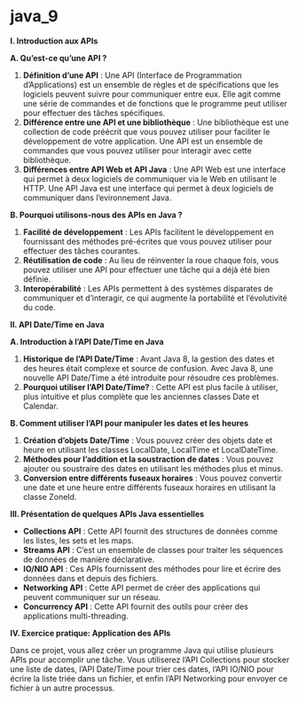 # java_9

**I. Introduction aux APIs**

**A. Qu’est-ce qu’une API ?**

1. **Définition d’une API** : Une API (Interface de Programmation d’Applications) est un ensemble de règles et de spécifications que les logiciels peuvent suivre pour communiquer entre eux. Elle agit comme une série de commandes et de fonctions que le programme peut utiliser pour effectuer des tâches spécifiques.
2. **Différence entre une API et une bibliothèque** : Une bibliothèque est une collection de code préécrit que vous pouvez utiliser pour faciliter le développement de votre application. Une API est un ensemble de commandes que vous pouvez utiliser pour interagir avec cette bibliothèque.
3. **Différences entre API Web et API Java** : Une API Web est une interface qui permet à deux logiciels de communiquer via le Web en utilisant le HTTP. Une API Java est une interface qui permet à deux logiciels de communiquer dans l’evironnement Java.

**B. Pourquoi utilisons-nous des APIs en Java ?**

1. **Facilité de développement** : Les APIs facilitent le développement en fournissant des méthodes pré-écrites que vous pouvez utiliser pour effectuer des tâches courantes.
2. **Réutilisation de code** : Au lieu de réinventer la roue chaque fois, vous pouvez utiliser une API pour effectuer une tâche qui a déjà été bien définie.
3. **Interopérabilité** : Les APIs permettent à des systèmes disparates de communiquer et d’interagir, ce qui augmente la portabilité et l’évolutivité du code.

**II. API Date/Time en Java**

**A. Introduction à l’API Date/Time en Java**

1. **Historique de l’API Date/Time** : Avant Java 8, la gestion des dates et des heures était complexe et source de confusion. Avec Java 8, une nouvelle API Date/Time a été introduite pour résoudre ces problèmes.
2. **Pourquoi utiliser l’API Date/Time?** : Cette API est plus facile à utiliser, plus intuitive et plus complète que les anciennes classes Date et Calendar.

**B. Comment utiliser l’API pour manipuler les dates et les heures**

1. **Création d’objets Date/Time** : Vous pouvez créer des objets date et heure en utilisant les classes LocalDate, LocalTime et LocalDateTime.
2. **Méthodes pour l’addition et la soustraction de dates** : Vous pouvez ajouter ou soustraire des dates en utilisant les méthodes plus et minus.
3. **Conversion entre différents fuseaux horaires** : Vous pouvez convertir une date et une heure entre différents fuseaux horaires en utilisant la classe ZoneId.

**III. Présentation de quelques APIs Java essentielles**

- **Collections API** : Cette API fournit des structures de données comme les listes, les sets et les maps.
- **Streams API** : C’est un ensemble de classes pour traiter les séquences de données de manière déclarative.
- **IO/NIO API** : Ces APIs fournissent des méthodes pour lire et écrire des données dans et depuis des fichiers.
- **Networking API** : Cette API permet de créer des applications qui peuvent communiquer sur un réseau.
- **Concurrency API** : Cette API fournit des outils pour créer des applications multi-threading.

**IV. Exercice pratique: Application des APIs**

Dans ce projet, vous allez créer un programme Java qui utilise plusieurs APIs pour accomplir une tâche. Vous utiliserez l’API Collections pour stocker une liste de dates, l’API Date/Time pour trier ces dates, l’API IO/NIO pour écrire la liste triée dans un fichier, et enfin l’API Networking pour envoyer ce fichier à un autre processus.